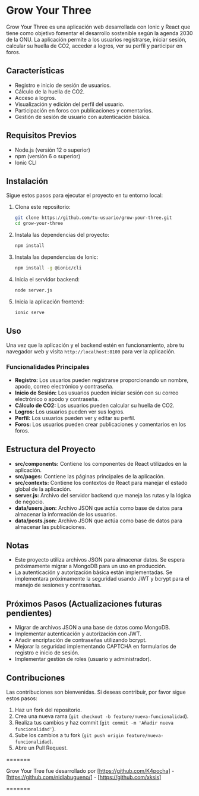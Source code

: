 # Grow Your Three

Grow Your Three es una aplicación web desarrollada con Ionic y React que tiene como objetivo fomentar el desarrollo sostenible según la agenda 2030 de la ONU. La aplicación permite a los usuarios registrarse, iniciar sesión, calcular su huella de CO2, acceder a logros, ver su perfil y participar en foros.

## Características

- Registro e inicio de sesión de usuarios.
- Cálculo de la huella de CO2.
- Acceso a logros.
- Visualización y edición del perfil del usuario.
- Participación en foros con publicaciones y comentarios.
- Gestión de sesión de usuario con autenticación básica.

## Requisitos Previos

- Node.js (versión 12 o superior)
- npm (versión 6 o superior)
- Ionic CLI

## Instalación

Sigue estos pasos para ejecutar el proyecto en tu entorno local:

1. Clona este repositorio:

    ```sh
    git clone https://github.com/tu-usuario/grow-your-three.git
    cd grow-your-three
    ```

2. Instala las dependencias del proyecto:

    ```sh
    npm install
    ```

3. Instala las dependencias de Ionic:

    ```sh
    npm install -g @ionic/cli
    ```


5. Inicia el servidor backend:

    ```sh
    node server.js
    ```

6. Inicia la aplicación frontend:

    ```sh
    ionic serve
    ```

## Uso

Una vez que la aplicación y el backend estén en funcionamiento, abre tu navegador web y visita `http://localhost:8100` para ver la aplicación.

### Funcionalidades Principales

- **Registro:** Los usuarios pueden registrarse proporcionando un nombre, apodo, correo electrónico y contraseña.
- **Inicio de Sesión:** Los usuarios pueden iniciar sesión con su correo electrónico o apodo y contraseña.
- **Cálculo de CO2:** Los usuarios pueden calcular su huella de CO2.
- **Logros:** Los usuarios pueden ver sus logros.
- **Perfil:** Los usuarios pueden ver y editar su perfil.
- **Foros:** Los usuarios pueden crear publicaciones y comentarios en los foros.

## Estructura del Proyecto

- **src/components:** Contiene los componentes de React utilizados en la aplicación.
- **src/pages:** Contiene las páginas principales de la aplicación.
- **src/contexts:** Contiene los contextos de React para manejar el estado global de la aplicación.
- **server.js:** Archivo del servidor backend que maneja las rutas y la lógica de negocio.
- **data/users.json:** Archivo JSON que actúa como base de datos para almacenar la información de los usuarios.
- **data/posts.json:** Archivo JSON que actúa como base de datos para almacenar las publicaciones.

## Notas

- Este proyecto utiliza archivos JSON para almacenar datos. Se espera próximamente migrar a MongoDB para un uso en producción.
- La autenticación y autorización básica están implementadas. Se implementara próximamente la seguridad usando JWT y bcrypt para el manejo de sesiones y contraseñas.

## Próximos Pasos (Actualizaciones futuras pendientes)

- Migrar de archivos JSON a una base de datos como MongoDB.
- Implementar autenticación y autorización con JWT.
- Añadir encriptación de contraseñas utilizando bcrypt.
- Mejorar la seguridad implementando CAPTCHA en formularios de registro e inicio de sesión.
- Implementar gestión de roles (usuario y administrador).

## Contribuciones

Las contribuciones son bienvenidas. Si deseas contribuir, por favor sigue estos pasos:

1. Haz un fork del repositorio.
2. Crea una nueva rama (`git checkout -b feature/nueva-funcionalidad`).
3. Realiza tus cambios y haz commit (`git commit -m 'Añadir nueva funcionalidad'`).
4. Sube los cambios a tu fork (`git push origin feature/nueva-funcionalidad`).
5. Abre un Pull Request.


=======

Grow Your Tree fue desarrollado por [https://github.com/K4pocha] - [https://github.com/nidiabugueno/] - [https://github.com/xksis]

=======

